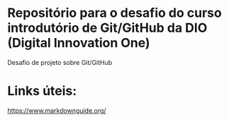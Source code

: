 # Repositório para o desafio do curso introdutório de Git/GitHub da DIO (Digital Innovation One)
Desafio de projeto sobre Git/GitHub

# Links úteis:
https://www.markdownguide.org/

